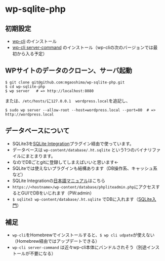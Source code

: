 # wp-sqlite-php

## 初期設定

- [wp-cli](http://wp-cli.org/#install) のインストール
- [wp-cli server-command](https://github.com/wp-cli/wp-cli/wiki/Community-Packages) のインストール（wp-cliの次のバージョンでは最初から入る予定）


## WPサイトのデータのクローン、サーバ起動

```
$ git clone git@github.com:mgaoshima/wp-sqlite-php.git
$ cd wp-sqlite-php
$ wp server   # => http://localhost:8080
```

または、`/etc/hosts/`に`127.0.0.1  wordpress.local`を追記し、

```
$ sudo wp server --allow-root --host=wordpress.local --port=80  # => http://wordpress.local
```


## データベースについて

- SQLite3を[SQLite Integration](https://wordpress.org/plugins/sqlite-integration/)プラグイン経由で使っています。
- データベースは `wp-content/database/.ht.sqlite` という1つのバイナリファイルにまとまります。
- なのでDBごとgitに登録してしまえばいいと思います←
- SQLiteでは使えないプラグインも結構あります（DB操作系、キャッシュ系など）
- SQLite Integrationの[日本語マニュアル](http://dogwood.skr.jp/wordpress/sqlite-integration-ja/)はこちら
- `https://<hostname>/wp-content/database/phpliteadmin.php`にアクセスするとGUIでDBをいじれます（PW:admin）
- `$ sqlite3 wp-content/database/.ht.sqlite` でDBに入れます（[SQLite入門](http://www.dbonline.jp/sqlite/)）


## 補足

- `wp-cli`をHomebrewでインストールすると、`$ wp cli udpate`が使えない（Homebrew経由ではアップデートできる）
- `wp-cli server-command` は近々wp-cli本体にバンドルされそう（別途インストールが不要になる）
